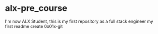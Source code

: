 # alx-pre_course
I'm now ALX Student, this is my first repository as a full stack engineer
my first readme
create 0x01x-git
